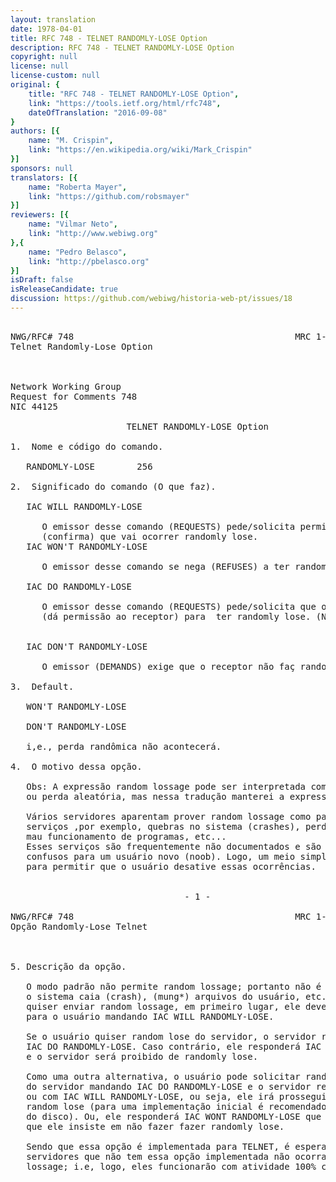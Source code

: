 ```yaml
---
layout: translation
date: 1978-04-01
title: RFC 748 - TELNET RANDOMLY-LOSE Option
description: RFC 748 - TELNET RANDOMLY-LOSE Option
copyright: null
license: null
license-custom: null
original: {
    title: "RFC 748 - TELNET RANDOMLY-LOSE Option",
    link: "https://tools.ietf.org/html/rfc748",
    dateOfTranslation: "2016-09-08"
}
authors: [{
    name: "M. Crispin",
    link: "https://en.wikipedia.org/wiki/Mark_Crispin"
}]
sponsors: null
translators: [{
    name: "Roberta Mayer",
    link: "https://github.com/robsmayer"
}]
reviewers: [{
    name: "Vilmar Neto",
    link: "http://www.webiwg.org"
},{
    name: "Pedro Belasco",
    link: "http://pbelasco.org"
}]
isDraft: false
isReleaseCandidate: true
discussion: https://github.com/webiwg/historia-web-pt/issues/18
---
```


<pre>

NWG/RFC# 748                                          MRC 1-APR-78 44125
Telnet Randomly-Lose Option



Network Working Group                                         M. Crispin
Request for Comments 748                                           SU-AI
NIC 44125                                                   1 April 1978

                      TELNET RANDOMLY-LOSE Option

1.  Nome e código do comando.

   RANDOMLY-LOSE        256

2.  Significado do comando (O que faz).

   IAC WILL RANDOMLY-LOSE

      O emissor desse comando (REQUESTS) pede/solicita permissão
      (confirma) que vai ocorrer randomly lose.
   IAC WON'T RANDOMLY-LOSE

      O emissor desse comando se nega (REFUSES) a ter randomly lose.

   IAC DO RANDOMLY-LOSE

      O emissor desse comando (REQUESTS) pede/solicita que o receptor
      (dá permissão ao receptor) para  ter randomly lose. (Nota: não gostei dessa tradução)


   IAC DON'T RANDOMLY-LOSE

      O emissor (DEMANDS) exige que o receptor não faç randomly lose.

3.  Default.

   WON'T RANDOMLY-LOSE

   DON'T RANDOMLY-LOSE

   i,e., perda randômica não acontecerá.

4.  O motivo dessa opção.

   Obs: A expressão random lossage pode ser interpretada como perda randômica
   ou perda aleatória, mas nessa tradução manterei a expressão original.

   Vários servidores aparentam prover random lossage como parte do seus
   serviços ,por exemplo, quebras no sistema (crashes), perda de dados,
   mau funcionamento de programas, etc...
   Esses serviços são frequentemente não documentados e são em geral
   confusos para um usuário novo (noob). Logo, um meio simples é necessário
   para permitir que o usuário desative essas ocorrências.


                                 - 1 -

NWG/RFC# 748                                          MRC 1-APR-78 44125
Opção Randomly-Lose Telnet



5. Descrição da opção.

   O modo padrão não permite random lossage; portanto não é permitido que
   o sistema caia (crash), (mung*) arquivos do usuário, etc. Se o sevidor
   quiser enviar random lossage, em primeiro lugar, ele deve pedir permisão
   para o usuário mandando IAC WILL RANDOMLY-LOSE.

   Se o usuário quiser random lose do servidor, o servidor responderá
   IAC DO RANDOMLY-LOSE. Caso contrário, ele responderá IAC DONT RANDOMLY-LOSE
   e o servidor será proibido de randomly lose.

   Como uma outra alternativa, o usuário pode solicitar random lossage
   do servidor mandando IAC DO RANDOMLY-LOSE e o servidor responderá
   ou com IAC WILL RANDOMLY-LOSE, ou seja, ele irá prosseguir fazendo
   random lose (para uma implementação inicial é recomendado apagar arquivos
   do disco). Ou, ele responderá IAC WONT RANDOMLY-LOSE que significa
   que ele insiste em não fazer fazer randomly lose.

   Sendo que essa opção é implementada para TELNET, é esperado que em
   servidores que não tem essa opção implementada não ocorra random
   lossage; i.e, logo, eles funcionarão com atividade 100% confiável.

</pre>
